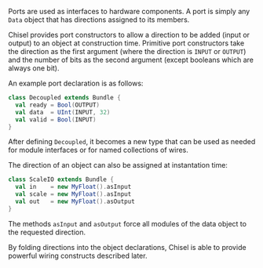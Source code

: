Ports are used as interfaces to hardware components.  A port is simply
any ```Data``` object that has directions assigned to its members.

Chisel provides port constructors to allow a direction to be added
(input or output) to an object at construction time.  Primitive port
constructors take the direction as the first
argument (where the direction is ```INPUT``` or
```OUTPUT```) and the number of bits as the second argument (except
booleans which are always one bit).

An example port declaration is as follows:
```scala
class Decoupled extends Bundle {
  val ready = Bool(OUTPUT)
  val data  = UInt(INPUT, 32)
  val valid = Bool(INPUT)
}
```

After defining ```Decoupled```, it becomes a new type that can be
used as needed for module interfaces or for named collections of
wires.

The direction of an object can also be assigned at instantation time:
```scala
class ScaleIO extends Bundle {
  val in    = new MyFloat().asInput
  val scale = new MyFloat().asInput
  val out   = new MyFloat().asOutput
}
```

The methods ```asInput``` and ```asOutput``` force all modules of
the data object to the requested direction.

By folding directions into the object declarations, Chisel is able to
provide powerful wiring constructs described later.